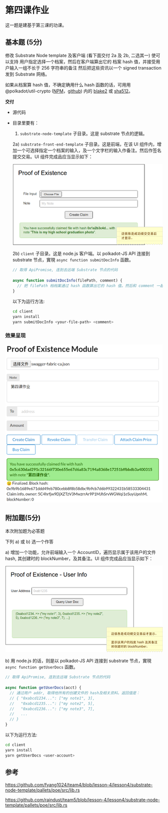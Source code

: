 # 第四课作业

这一题是建基于第三课的功课。

## 基本题 (5分)

修改 Substrate Node template 及客户端 (看下面交付 2a 及 2b, 二选其一) 使可以支持 用户指定选择一个档案，然后在客户端算出它的 档案 hash 值，并接受用户输入一组不长于 256 字符串的备注  然后把这些资讯以一个 signed transaction 发到 Substrate 网络。

如果从档案算 hash 值，不确定确用什么 hash 函数的话，可用用 @polkadot/util-crypto ([NPM](https://www.npmjs.com/package/@polkadot/util-crypto)，[github](https://github.com/polkadot-js/common/tree/master/packages/util-crypto)) 内的 [blake2](https://github.com/polkadot-js/common/tree/master/packages/util-crypto/src/blake2) 或 [sha512](https://github.com/polkadot-js/common/tree/master/packages/util-crypto/src/sha512)。

**交付**

  - 源代码
  - 目录里要有： 
    
    1) `substrate-node-template` 子目录。这是 substrate 节点的逻辑。
    
    2a) `substrate-front-end-template` 子目录。这是前端，在该 UI 组件内，增加一个可选择指定一个档案的输入，及一个文字栏的输入作备注。然后作签名提交交易。UI 组件完成品应当显示如下：

    ![poe-01](./question-assets/poe-01.png)
    
    2b) `client` 子目录。这是 node.js 客户端。以 polkadot-JS API 连接到 substrate 节点，實現 `async function submitDocInfo` 函数。

    ```javascript
    // 取得 ApiPromise, 连到去远端 Substrate 节点的代码

    async function submitDocInfo(filePath, comment) {
      // 把 filePath 档档案通过 hash 函数算出它的 hash 值。然后和 comment 一起提交个 extrinsics 到 Substrate
    }
    ```

    以下为运行方法:

    ```bash
    cd client
    yarn install
    yarn submitDocInfo <your-file-path> <comment>
    ```

### 效果呈现

![image-20200617222131742](imgs/image-20200617222131742.png)



## 附加题(5分) 

本次附加题为必答题

下列 a) 或 b) 选一个作答

a) 增加一个功能，允许前端输入一个 AccountID，遍历显示属于该用户的文件 hash, 其创建时的 blockNumber，及其备注。UI 组件完成品应当显示如下：

![poe-02](./question-assets/poe-02.png)

b) 用 node.js 的话，则是以 polkadot-JS API 连接到 substrate 节点，實現 `async function getUserDocs` 函数。

```javascript
// 取得 ApiPromise, 连到去远端 Substrate 节点的代码

async function getUserDocs(acct) {
  // 通过用户 addr, 取得他所有的创建文件的 hash及相关资料。返回值是：
  // { "0xabcd1234...": ["my note1", 3], 
  //   "0xabcd1235...": ["my note2", 5], 
  //   "0xabcd1236...": ["my note3", 7], 
  //   ...
  // }
}
```

以下为运行方法:

```bash
cd client
yarn install
yarn getUserDocs <user-account>
```

## 参考

https://github.com/fyang1024/team4/blob/lesson-4/lesson4/substrate-node-template/pallets/poe/src/lib.rs

https://github.com/raindust/team5/blob/lesson-4/lesson4/substrate-node-template/pallets/poe/src/lib.rs